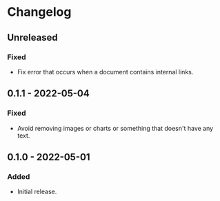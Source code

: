 # Changelog

## Unreleased

### Fixed

- Fix error that occurs when a document contains internal links.

## 0.1.1 - 2022-05-04

### Fixed

- Avoid removing images or charts or something that doesn't have any text.

## 0.1.0 - 2022-05-01

### Added

- Initial release.
